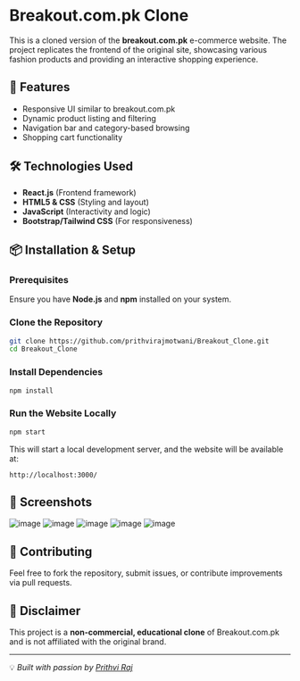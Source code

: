 # Breakout.com.pk Clone

This is a cloned version of the **breakout.com.pk** e-commerce website. The project replicates the frontend of the original site, showcasing various fashion products and providing an interactive shopping experience.

## 🚀 Features
- Responsive UI similar to breakout.com.pk
- Dynamic product listing and filtering
- Navigation bar and category-based browsing
- Shopping cart functionality

## 🛠️ Technologies Used
- **React.js** (Frontend framework)
- **HTML5 & CSS** (Styling and layout)
- **JavaScript** (Interactivity and logic)
- **Bootstrap/Tailwind CSS** (For responsiveness)

## 📦 Installation & Setup
### Prerequisites
Ensure you have **Node.js** and **npm** installed on your system.

### Clone the Repository
```sh
git clone https://github.com/prithvirajmotwani/Breakout_Clone.git
cd Breakout_Clone
```

### Install Dependencies
```sh
npm install
```

### Run the Website Locally
```sh
npm start
```

This will start a local development server, and the website will be available at:
```
http://localhost:3000/
```

## 📸 Screenshots
![image](https://github.com/user-attachments/assets/0ff49f55-e7c8-4fcd-997c-401a2d77317a)
![image](https://github.com/user-attachments/assets/44fd326b-e6cf-41ea-ba0a-2a4e0bc7b9a3)
![image](https://github.com/user-attachments/assets/4c3dd953-bf7e-4c54-accd-412dae8ecd45)
![image](https://github.com/user-attachments/assets/7b0befe3-6c6e-4db8-a240-8a6bf6a618b3)
![image](https://github.com/user-attachments/assets/fc6eb388-ced3-424a-bae4-ff36aaa72cbe)

## 🤝 Contributing
Feel free to fork the repository, submit issues, or contribute improvements via pull requests.

## 📜 Disclaimer
This project is a **non-commercial, educational clone** of Breakout.com.pk and is not affiliated with the original brand.

---
💡 *Built with passion by [Prithvi Raj](https://github.com/prithvirajmotwani)*
